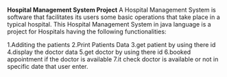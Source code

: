 **Hospital Management System Project**
        A Hospital Management System is software that facilitates its users some basic operations that take place in a typical hospital. 
        This Hospital Management System in java language is a project for Hospitals having the following functionalities:

1.Additing the patients
2.Print Patients Data
3.get patient by using there id
4.display the doctor data
5.get doctor by using there id
6.booked appointment if the doctor is available
7.it check doctor is available or not in specific date that user enter.
